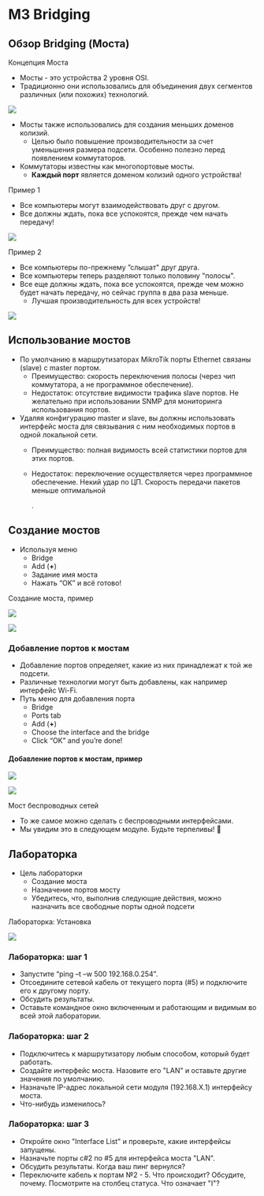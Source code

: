 # M3 Bridging

## Обзор **Bridging \(Моста\)**

Концепция Моста

* Мосты - это устройства 2 уровня OSI.
* Традиционно они использовались для объединения двух сегментов различных \(или похожих\) технологий.

![](.gitbook/assets/0%20%281%29.png)

* Мосты также использовались для создания меньших доменов колизий.
  * Целью было повышение производительности за счет уменьшения размера подсети. Особенно полезно перед появлением коммутаторов.
* Коммутаторы известны как многопортовые мосты.
  * **Каждый порт** является доменом колизий одного устройства!

Пример 1

* Все компьютеры могут взаимодействовать друг с другом.
* Все должны ждать, пока все успокоятся, прежде чем начать передачу!

![](.gitbook/assets/1%20%283%29.png)

Пример 2

* Все компьютеры по-прежнему ”слышат" друг друга.
* Все компьютеры теперь разделяют только половину "полосы".
* Все еще должны ждать, пока все успокоятся, прежде чем можно будет начать передачу, но сейчас группа в два раза меньше.
  * Лучшая производительность для всех устройств!

![](.gitbook/assets/2%20%281%29.png)

## Использование мостов

* По умолчанию в маршрутизаторах MikroTik порты Ethernet связаны \(slave\) с master портом.
  * Преимущество: скорость переключения полосы \(через чип коммутатора, а не программное обеспечение\).
  * Недостаток: отсутствие видимости трафика slave портов. Не желательно при использовании SNMP для мониторинга использования портов.
* Удаляя конфигурацию master и slave, вы должны использовать интерфейс моста для связывания с ним необходимых портов в одной локальной сети.
  * Преимущество: полная видимость всей статистики портов для этих портов.
  * Недостаток: переключение осуществляется через программное обеспечение. Некий удар по ЦП. Скорость передачи пакетов меньше оптимальной 

    .

## Создание мостов

* Используя меню
  * Bridge
  * Add \(**+**\)
  * Задание имя моста
  * Нажать “OK” и всё готово!

Создание моста, пример

![](.gitbook/assets/image%20%2816%29.png)

![](.gitbook/assets/image%20%283%29.png)

### Добавление портов к мостам

* Добавление портов определяет, какие из них принадлежат к той же подсети.
* Различные технологии могут быть добавлены, как например интерфейс Wi-Fi.
* Путь меню для добавления порта
  * Bridge
  * Ports tab
  * Add \(**+**\)
  * Choose the interface and the bridge
  * Click “OK” and you’re done!

#### Добавление портов к мостам, пример

![](.gitbook/assets/image%20%287%29.png)

![](.gitbook/assets/image%20%2821%29.png)

Мост беспроводных сетей

* То же самое можно сделать с беспроводными интерфейсами.
* Мы увидим это в следующем модуле. Будьте терпеливы! 🙂 

## Лабораторка

* Цель лабораторки
  * Создание моста
  * Назначение портов мосту
  * Убедитесь, что, выполнив следующие действия, можно назначить все свободные порты одной подсети

Лабораторка: Установка

![](.gitbook/assets/5%20%282%29.png)

### Лабораторка: шаг 1

* Запустите “ping –t –w 500 192.168.0.254”.
* Отсоедините сетевой кабель от текущего порта \(\#5\) и подключите его к другому порту.
* Обсудить результаты.
* Оставьте командное окно включенным и работающим и видимым во всей этой лаборатории.

### Лабораторка: шаг 2

* Подключитесь к маршрутизатору любым способом, который будет работать.
* Создайте интерфейс моста. Назовите его "LAN" и оставьте другие значения по умолчанию.
* Назначьте IP-адрес локальной сети модуля \(192.168.X.1\) интерфейсу моста.
* Что-нибудь изменилось?

### Лабораторка: шаг 3

* Откройте окно "Interface List" и проверьте, какие интерфейсы запущены.
* Назначьте порты с\#2 по \#5 для интерфейса моста "LAN".
* Обсудить результаты. Когда ваш пинг вернулся?
* Переключите кабель к портам №2 - 5. Что происходит? Обсудите, почему. Посмотрите на столбец статуса. Что означает "I"?

